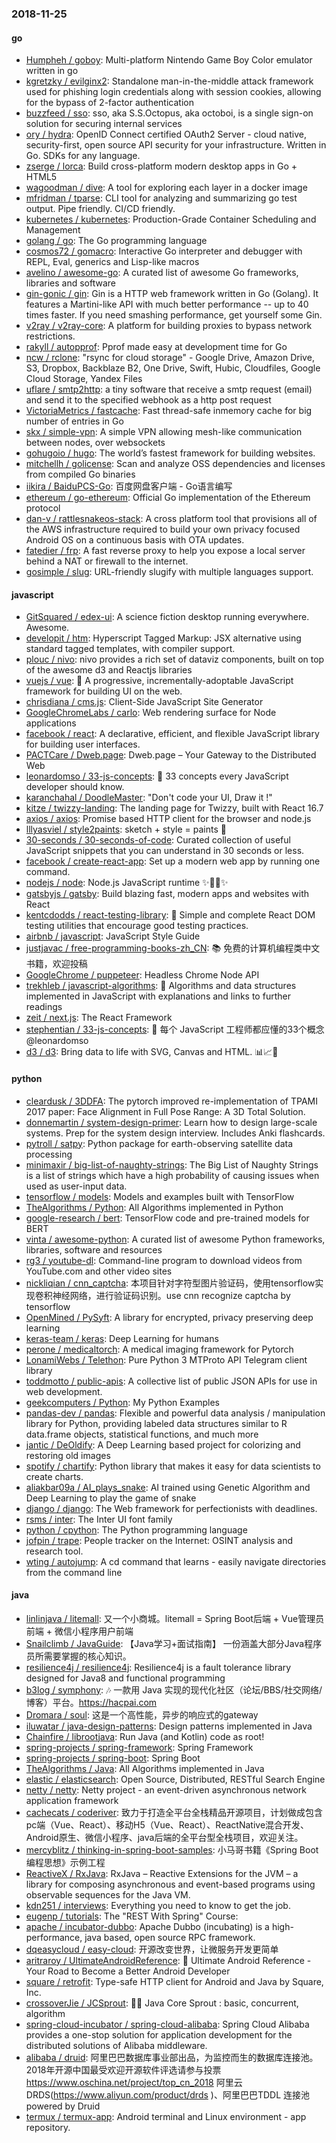 ### 2018-11-25

#### go
* [Humpheh / goboy](https://github.com/Humpheh/goboy): Multi-platform Nintendo Game Boy Color emulator written in go
* [kgretzky / evilginx2](https://github.com/kgretzky/evilginx2): Standalone man-in-the-middle attack framework used for phishing login credentials along with session cookies, allowing for the bypass of 2-factor authentication
* [buzzfeed / sso](https://github.com/buzzfeed/sso): sso, aka S.S.Octopus, aka octoboi, is a single sign-on solution for securing internal services
* [ory / hydra](https://github.com/ory/hydra): OpenID Connect certified OAuth2 Server - cloud native, security-first, open source API security for your infrastructure. Written in Go. SDKs for any language.
* [zserge / lorca](https://github.com/zserge/lorca): Build cross-platform modern desktop apps in Go + HTML5
* [wagoodman / dive](https://github.com/wagoodman/dive): A tool for exploring each layer in a docker image
* [mfridman / tparse](https://github.com/mfridman/tparse): CLI tool for analyzing and summarizing go test output. Pipe friendly. CI/CD friendly.
* [kubernetes / kubernetes](https://github.com/kubernetes/kubernetes): Production-Grade Container Scheduling and Management
* [golang / go](https://github.com/golang/go): The Go programming language
* [cosmos72 / gomacro](https://github.com/cosmos72/gomacro): Interactive Go interpreter and debugger with REPL, Eval, generics and Lisp-like macros
* [avelino / awesome-go](https://github.com/avelino/awesome-go): A curated list of awesome Go frameworks, libraries and software
* [gin-gonic / gin](https://github.com/gin-gonic/gin): Gin is a HTTP web framework written in Go (Golang). It features a Martini-like API with much better performance -- up to 40 times faster. If you need smashing performance, get yourself some Gin.
* [v2ray / v2ray-core](https://github.com/v2ray/v2ray-core): A platform for building proxies to bypass network restrictions.
* [rakyll / autopprof](https://github.com/rakyll/autopprof): Pprof made easy at development time for Go
* [ncw / rclone](https://github.com/ncw/rclone): "rsync for cloud storage" - Google Drive, Amazon Drive, S3, Dropbox, Backblaze B2, One Drive, Swift, Hubic, Cloudfiles, Google Cloud Storage, Yandex Files
* [uflare / smtp2http](https://github.com/uflare/smtp2http): a tiny software that receive a smtp request (email) and send it to the specified webhook as a http post request
* [VictoriaMetrics / fastcache](https://github.com/VictoriaMetrics/fastcache): Fast thread-safe inmemory cache for big number of entries in Go
* [skx / simple-vpn](https://github.com/skx/simple-vpn): A simple VPN allowing mesh-like communication between nodes, over websockets
* [gohugoio / hugo](https://github.com/gohugoio/hugo): The world’s fastest framework for building websites.
* [mitchellh / golicense](https://github.com/mitchellh/golicense): Scan and analyze OSS dependencies and licenses from compiled Go binaries
* [iikira / BaiduPCS-Go](https://github.com/iikira/BaiduPCS-Go): 百度网盘客户端 - Go语言编写
* [ethereum / go-ethereum](https://github.com/ethereum/go-ethereum): Official Go implementation of the Ethereum protocol
* [dan-v / rattlesnakeos-stack](https://github.com/dan-v/rattlesnakeos-stack): A cross platform tool that provisions all of the AWS infrastructure required to build your own privacy focused Android OS on a continuous basis with OTA updates.
* [fatedier / frp](https://github.com/fatedier/frp): A fast reverse proxy to help you expose a local server behind a NAT or firewall to the internet.
* [gosimple / slug](https://github.com/gosimple/slug): URL-friendly slugify with multiple languages support.

#### javascript
* [GitSquared / edex-ui](https://github.com/GitSquared/edex-ui): A science fiction desktop running everywhere. Awesome.
* [developit / htm](https://github.com/developit/htm): Hyperscript Tagged Markup: JSX alternative using standard tagged templates, with compiler support.
* [plouc / nivo](https://github.com/plouc/nivo): nivo provides a rich set of dataviz components, built on top of the awesome d3 and Reactjs libraries
* [vuejs / vue](https://github.com/vuejs/vue): 🖖 A progressive, incrementally-adoptable JavaScript framework for building UI on the web.
* [chrisdiana / cms.js](https://github.com/chrisdiana/cms.js): Client-Side JavaScript Site Generator
* [GoogleChromeLabs / carlo](https://github.com/GoogleChromeLabs/carlo): Web rendering surface for Node applications
* [facebook / react](https://github.com/facebook/react): A declarative, efficient, and flexible JavaScript library for building user interfaces.
* [PACTCare / Dweb.page](https://github.com/PACTCare/Dweb.page): Dweb.page – Your Gateway to the Distributed Web
* [leonardomso / 33-js-concepts](https://github.com/leonardomso/33-js-concepts): 📜 33 concepts every JavaScript developer should know.
* [karanchahal / DoodleMaster](https://github.com/karanchahal/DoodleMaster): "Don't code your UI, Draw it !"
* [kitze / twizzy-landing](https://github.com/kitze/twizzy-landing): The landing page for Twizzy, built with React 16.7
* [axios / axios](https://github.com/axios/axios): Promise based HTTP client for the browser and node.js
* [lllyasviel / style2paints](https://github.com/lllyasviel/style2paints): sketch + style = paints 🎨
* [30-seconds / 30-seconds-of-code](https://github.com/30-seconds/30-seconds-of-code): Curated collection of useful JavaScript snippets that you can understand in 30 seconds or less.
* [facebook / create-react-app](https://github.com/facebook/create-react-app): Set up a modern web app by running one command.
* [nodejs / node](https://github.com/nodejs/node): Node.js JavaScript runtime ✨🐢🚀✨
* [gatsbyjs / gatsby](https://github.com/gatsbyjs/gatsby): Build blazing fast, modern apps and websites with React
* [kentcdodds / react-testing-library](https://github.com/kentcdodds/react-testing-library): 🐐 Simple and complete React DOM testing utilities that encourage good testing practices.
* [airbnb / javascript](https://github.com/airbnb/javascript): JavaScript Style Guide
* [justjavac / free-programming-books-zh_CN](https://github.com/justjavac/free-programming-books-zh_CN): 📚 免费的计算机编程类中文书籍，欢迎投稿
* [GoogleChrome / puppeteer](https://github.com/GoogleChrome/puppeteer): Headless Chrome Node API
* [trekhleb / javascript-algorithms](https://github.com/trekhleb/javascript-algorithms): 📝 Algorithms and data structures implemented in JavaScript with explanations and links to further readings
* [zeit / next.js](https://github.com/zeit/next.js): The React Framework
* [stephentian / 33-js-concepts](https://github.com/stephentian/33-js-concepts): 📜 每个 JavaScript 工程师都应懂的33个概念 @leonardomso
* [d3 / d3](https://github.com/d3/d3): Bring data to life with SVG, Canvas and HTML. 📊📈🎉

#### python
* [cleardusk / 3DDFA](https://github.com/cleardusk/3DDFA): The pytorch improved re-implementation of TPAMI 2017 paper: Face Alignment in Full Pose Range: A 3D Total Solution.
* [donnemartin / system-design-primer](https://github.com/donnemartin/system-design-primer): Learn how to design large-scale systems. Prep for the system design interview. Includes Anki flashcards.
* [pytroll / satpy](https://github.com/pytroll/satpy): Python package for earth-observing satellite data processing
* [minimaxir / big-list-of-naughty-strings](https://github.com/minimaxir/big-list-of-naughty-strings): The Big List of Naughty Strings is a list of strings which have a high probability of causing issues when used as user-input data.
* [tensorflow / models](https://github.com/tensorflow/models): Models and examples built with TensorFlow
* [TheAlgorithms / Python](https://github.com/TheAlgorithms/Python): All Algorithms implemented in Python
* [google-research / bert](https://github.com/google-research/bert): TensorFlow code and pre-trained models for BERT
* [vinta / awesome-python](https://github.com/vinta/awesome-python): A curated list of awesome Python frameworks, libraries, software and resources
* [rg3 / youtube-dl](https://github.com/rg3/youtube-dl): Command-line program to download videos from YouTube.com and other video sites
* [nickliqian / cnn_captcha](https://github.com/nickliqian/cnn_captcha): 本项目针对字符型图片验证码，使用tensorflow实现卷积神经网络，进行验证码识别。use cnn recognize captcha by tensorflow
* [OpenMined / PySyft](https://github.com/OpenMined/PySyft): A library for encrypted, privacy preserving deep learning
* [keras-team / keras](https://github.com/keras-team/keras): Deep Learning for humans
* [perone / medicaltorch](https://github.com/perone/medicaltorch): A medical imaging framework for Pytorch
* [LonamiWebs / Telethon](https://github.com/LonamiWebs/Telethon): Pure Python 3 MTProto API Telegram client library
* [toddmotto / public-apis](https://github.com/toddmotto/public-apis): A collective list of public JSON APIs for use in web development.
* [geekcomputers / Python](https://github.com/geekcomputers/Python): My Python Examples
* [pandas-dev / pandas](https://github.com/pandas-dev/pandas): Flexible and powerful data analysis / manipulation library for Python, providing labeled data structures similar to R data.frame objects, statistical functions, and much more
* [jantic / DeOldify](https://github.com/jantic/DeOldify): A Deep Learning based project for colorizing and restoring old images
* [spotify / chartify](https://github.com/spotify/chartify): Python library that makes it easy for data scientists to create charts.
* [aliakbar09a / AI_plays_snake](https://github.com/aliakbar09a/AI_plays_snake): AI trained using Genetic Algorithm and Deep Learning to play the game of snake
* [django / django](https://github.com/django/django): The Web framework for perfectionists with deadlines.
* [rsms / inter](https://github.com/rsms/inter): The Inter UI font family
* [python / cpython](https://github.com/python/cpython): The Python programming language
* [jofpin / trape](https://github.com/jofpin/trape): People tracker on the Internet: OSINT analysis and research tool.
* [wting / autojump](https://github.com/wting/autojump): A cd command that learns - easily navigate directories from the command line

#### java
* [linlinjava / litemall](https://github.com/linlinjava/litemall): 又一个小商城。litemall = Spring Boot后端 + Vue管理员前端 + 微信小程序用户前端
* [Snailclimb / JavaGuide](https://github.com/Snailclimb/JavaGuide): 【Java学习+面试指南】 一份涵盖大部分Java程序员所需要掌握的核心知识。
* [resilience4j / resilience4j](https://github.com/resilience4j/resilience4j): Resilience4j is a fault tolerance library designed for Java8 and functional programming
* [b3log / symphony](https://github.com/b3log/symphony): 🎶 一款用 Java 实现的现代化社区（论坛/BBS/社交网络/博客）平台。https://hacpai.com
* [Dromara / soul](https://github.com/Dromara/soul): 这是一个高性能，异步的响应式的gateway
* [iluwatar / java-design-patterns](https://github.com/iluwatar/java-design-patterns): Design patterns implemented in Java
* [Chainfire / librootjava](https://github.com/Chainfire/librootjava): Run Java (and Kotlin) code as root!
* [spring-projects / spring-framework](https://github.com/spring-projects/spring-framework): Spring Framework
* [spring-projects / spring-boot](https://github.com/spring-projects/spring-boot): Spring Boot
* [TheAlgorithms / Java](https://github.com/TheAlgorithms/Java): All Algorithms implemented in Java
* [elastic / elasticsearch](https://github.com/elastic/elasticsearch): Open Source, Distributed, RESTful Search Engine
* [netty / netty](https://github.com/netty/netty): Netty project - an event-driven asynchronous network application framework
* [cachecats / coderiver](https://github.com/cachecats/coderiver): 致力于打造全平台全栈精品开源项目，计划做成包含 pc端（Vue、React）、移动H5（Vue、React）、ReactNative混合开发、Android原生、微信小程序、java后端的全平台型全栈项目，欢迎关注。
* [mercyblitz / thinking-in-spring-boot-samples](https://github.com/mercyblitz/thinking-in-spring-boot-samples): 小马哥书籍《Spring Boot 编程思想》示例工程
* [ReactiveX / RxJava](https://github.com/ReactiveX/RxJava): RxJava – Reactive Extensions for the JVM – a library for composing asynchronous and event-based programs using observable sequences for the Java VM.
* [kdn251 / interviews](https://github.com/kdn251/interviews): Everything you need to know to get the job.
* [eugenp / tutorials](https://github.com/eugenp/tutorials): The "REST With Spring" Course:
* [apache / incubator-dubbo](https://github.com/apache/incubator-dubbo): Apache Dubbo (incubating) is a high-performance, java based, open source RPC framework.
* [dqeasycloud / easy-cloud](https://github.com/dqeasycloud/easy-cloud): 开源改变世界，让微服务开发更简单
* [aritraroy / UltimateAndroidReference](https://github.com/aritraroy/UltimateAndroidReference): 🚀 Ultimate Android Reference - Your Road to Become a Better Android Developer
* [square / retrofit](https://github.com/square/retrofit): Type-safe HTTP client for Android and Java by Square, Inc.
* [crossoverJie / JCSprout](https://github.com/crossoverJie/JCSprout): 👨‍🎓 Java Core Sprout : basic, concurrent, algorithm
* [spring-cloud-incubator / spring-cloud-alibaba](https://github.com/spring-cloud-incubator/spring-cloud-alibaba): Spring Cloud Alibaba provides a one-stop solution for application development for the distributed solutions of Alibaba middleware.
* [alibaba / druid](https://github.com/alibaba/druid): 阿里巴巴数据库事业部出品，为监控而生的数据库连接池。2018年开源中国最受欢迎开源软件评选请参与投票 https://www.oschina.net/project/top_cn_2018 阿里云DRDS(https://www.aliyun.com/product/drds )、阿里巴巴TDDL 连接池powered by Druid
* [termux / termux-app](https://github.com/termux/termux-app): Android terminal and Linux environment - app repository.
